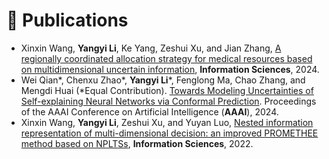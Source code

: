 # 📝 Publications 

- Xinxin Wang, **Yangyi Li**, Ke Yang, Zeshui Xu, and Jian Zhang, [A regionally coordinated allocation strategy for medical resources based on multidimensional uncertain information](), **Information Sciences**, 2024.
- Wei Qian*, Chenxu Zhao*, **Yangyi Li***, Fenglong Ma, Chao Zhang, and Mengdi Huai (*Equal Contribution). [Towards Modeling Uncertainties of Self-explaining Neural Networks via Conformal Prediction](). Proceedings of the AAAI Conference on Artificial Intelligence (**AAAI**), 2024.
- Xinxin Wang, **Yangyi Li**, Zeshui Xu, and Yuyan Luo, [Nested information representation of multi-dimensional decision: an improved PROMETHEE method based on NPLTSs](), **Information Sciences**, 2022.


